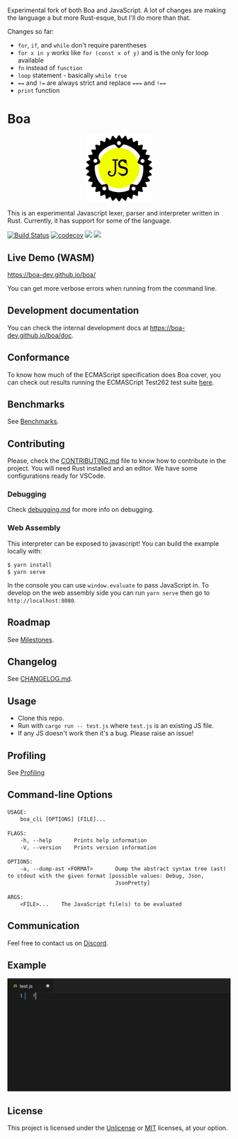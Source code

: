 Experimental fork of both Boa and JavaScript. A lot of changes are making the language a but more Rust-esque, but I'll do more than that.

Changes so far:

* `for`, `if`, and `while` don't require parentheses
* `for x in y` works like `for (const x of y)` and is the only for loop available
* `fn` instead of `function`
* `loop` statement - basically `while true`
* `==` and `!=` are always strict and replace `===` and `!==`
* `print` function

# Boa

<p align="center">
    <img
      alt="logo"
      src="./assets/logo.svg"
      width="30%"
    />
</p>

This is an experimental Javascript lexer, parser and interpreter written in Rust.
Currently, it has support for some of the language.

[![Build Status][build_badge]][build_link]
[![codecov](https://codecov.io/gh/boa-dev/boa/branch/master/graph/badge.svg)](https://codecov.io/gh/boa-dev/boa)
[![](http://meritbadge.herokuapp.com/boa)](https://crates.io/crates/boa)
[![](https://docs.rs/Boa/badge.svg)](https://docs.rs/Boa/)

[build_badge]: https://img.shields.io/endpoint.svg?url=https%3A%2F%2Factions-badge.atrox.dev%2Fboa-dev%2Fboa%2Fbadge&style=flat
[build_link]: https://actions-badge.atrox.dev/boa-dev/boa/goto

## Live Demo (WASM)

<https://boa-dev.github.io/boa/>

You can get more verbose errors when running from the command line.

## Development documentation

You can check the internal development docs at <https://boa-dev.github.io/boa/doc>.

## Conformance

To know how much of the ECMAScript specification does Boa cover, you can check out results running the ECMASCript Test262 test suite [here](https://boa-dev.github.io/boa/test262/).

## Benchmarks

See [Benchmarks](https://boa-dev.github.io/boa/dev/bench/).

## Contributing

Please, check the [CONTRIBUTING.md](CONTRIBUTING.md) file to know how to
contribute in the project. You will need Rust installed and an editor. We have
some configurations ready for VSCode.

### Debugging

Check [debugging.md](./docs/debugging.md) for more info on debugging.

### Web Assembly

This interpreter can be exposed to javascript!
You can build the example locally with:

```
$ yarn install
$ yarn serve
```

In the console you can use `window.evaluate` to pass JavaScript in.
To develop on the web assembly side you can run `yarn serve` then go to `http://localhost:8080`.

## Roadmap

See [Milestones](https://github.com/boa-dev/boa/milestones).

## Changelog

See [CHANGELOG.md](./CHANGELOG.md).

## Usage

- Clone this repo.
- Run with `cargo run -- test.js` where `test.js` is an existing JS file.
- If any JS doesn't work then it's a bug. Please raise an issue!

## Profiling

See [Profiling](./docs/profiling.md)

## Command-line Options

```
USAGE:
    boa_cli [OPTIONS] [FILE]...

FLAGS:
    -h, --help       Prints help information
    -V, --version    Prints version information

OPTIONS:
    -a, --dump-ast <FORMAT>       Dump the abstract syntax tree (ast) to stdout with the given format [possible values: Debug, Json,
                                  JsonPretty]

ARGS:
    <FILE>...    The JavaScript file(s) to be evaluated
```

## Communication

Feel free to contact us on [Discord](https://discord.gg/tUFFk9Y).

## Example

![Example](docs/img/latestDemo.gif)

## License

This project is licensed under the [Unlicense](./LICENSE-UNLICENSE) or [MIT](./LICENSE-MIT) licenses, at your option.

